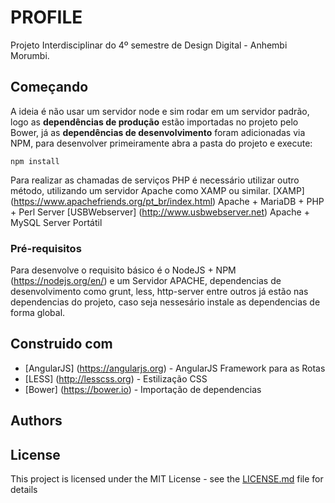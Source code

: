 # PROFILE

Projeto Interdisciplinar do 4º semestre de Design Digital - Anhembi Morumbi.

## Começando

A ideia é não usar um servidor node e sim rodar em um servidor padrão, logo as **dependências de produção** estão importadas no projeto pelo Bower, já as **dependências de desenvolvimento** foram adicionadas via NPM, para desenvolver primeiramente abra a pasta do projeto e execute:

```
npm install
```
Para realizar as chamadas de serviços PHP é necessário utilizar outro método, utilizando um servidor Apache como XAMP ou similar.
[XAMP] (https://www.apachefriends.org/pt_br/index.html) Apache + MariaDB + PHP + Perl Server
[USBWebserver] (http://www.usbwebserver.net) Apache + MySQL Server Portátil

### Pré-requisitos

Para desenvolve o requisito básico é o NodeJS + NPM (https://nodejs.org/en/) e um Servidor APACHE, dependencias de desenvolvimento como grunt, less, http-server entre outros já estão nas dependencias do projeto, caso seja nessesário instale as dependencias de forma global.

## Construido com

* [AngularJS] (https://angularjs.org) - AngularJS Framework para as Rotas
* [LESS] (http://lesscss.org) - Estilização CSS
* [Bower] (https://bower.io) - Importação de dependencias


## Authors


## License

This project is licensed under the MIT License - see the [LICENSE.md](LICENSE.md) file for details
